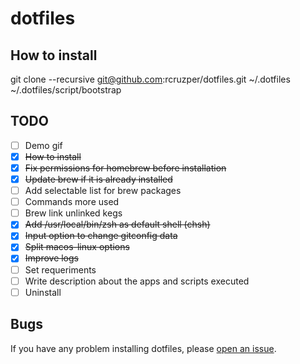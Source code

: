 # dotfiles

## How to install
git clone --recursive git@github.com:rcruzper/dotfiles.git ~/.dotfiles
~/.dotfiles/script/bootstrap

## TODO
- [ ] Demo gif
- [x] ~~How to install~~
- [x] ~~Fix permissions for homebrew before installation~~
- [x] ~~Update brew if it is already installed~~
- [ ] Add selectable list for brew packages
- [ ] Commands more used
- [ ] Brew link unlinked kegs
- [x] ~~Add /usr/local/bin/zsh as default shell (chsh)~~
- [x] ~~Input option to change gitconfig data~~
- [x] ~~Split macos-linux options~~
- [x] ~~Improve logs~~
- [ ] Set requeriments
- [ ] Write description about the apps and scripts executed
- [ ] Uninstall

## Bugs
If you have any problem installing dotfiles, please [open an issue](https://github.com/rcruzper/dotfiles/issues).